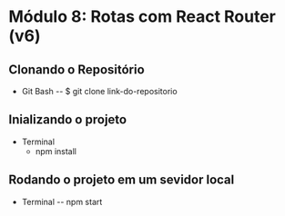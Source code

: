 # Módulo 8: Rotas com React Router (v6)

## Clonando o Repositório
- Git Bash
-- $ git clone link-do-repositorio

## Inializando o projeto
- Terminal
     - npm install 

## Rodando o projeto em um sevidor local

- Terminal
-- npm start
